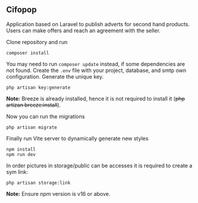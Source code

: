 ## Cifopop

Application based on Laravel to publish adverts for second hand products. Users can make offers and reach an agreement with the seller.

Clone repository and run
```
composer install
```
You may need to run ```composer update``` instead, if some dependencies are not found.
Create the `.env` file with your project, database, and smtp own configuration. Generate the unique key.
```
php artisan key:generate
```
**Note:** Breeze is already installed, hence it is not required to install it (~~php artizan breeze:install~~).

Now you can run the migrations
```
php artisan migrate
```
Finally run Vite server to dynamically generate new styles
```
npm install
npm run dev
```
In order pictures in storage/public can be accesses it is required to create a sym link:
```
php artisan storage:link
```
**Note:** Ensure npm version is v16 or above.
